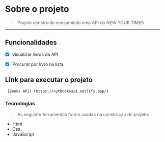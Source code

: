 # Sobre o projeto

> Projeto construído consumindo uma API do NEW YOUR TIMES


---


## Funcionalidades


- [x] visualizar livros da API


- [x] Procurar por livro na lista


## Link para executar o projeto


```bash
 [Books API] (https://nytbooksapi.netlify.app/)

```


### Tecnologias

> As seguinte ferramentas foram usadas na construção do projeto:



- Html
- Css
- JavaScript